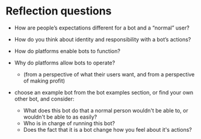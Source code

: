 # Reflection questions
- How are people’s expectations different for a bot and a “normal” user?
- How do you think about identity and responsibility with a bot’s actions?
- How do platforms enable bots to function?
- Why do platforms allow bots to operate?
   - (from a perspective of what their users want, and from a perspective of making profit)

- choose an example bot from the bot examples section, or find your own other bot, and consider:
  - What does this bot do that a normal person wouldn't be able to, or wouldn't be able to as easily?
  - Who is in charge of running this bot?
  - Does the fact that it is a bot change how you feel about it's actions?

